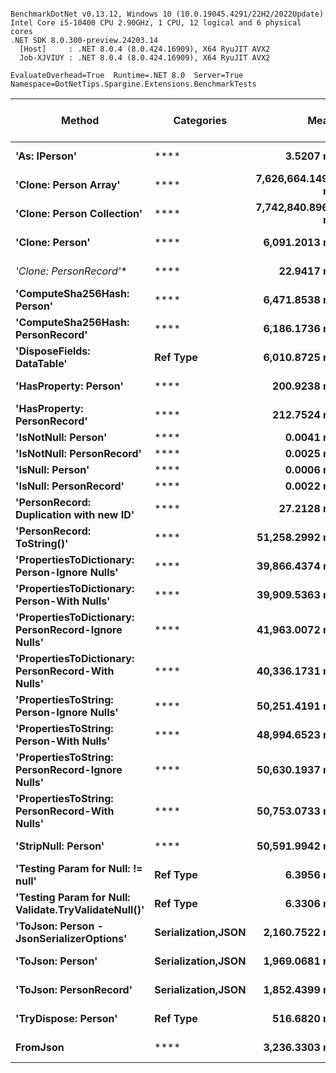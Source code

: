 ```

BenchmarkDotNet v0.13.12, Windows 10 (10.0.19045.4291/22H2/2022Update)
Intel Core i5-10400 CPU 2.90GHz, 1 CPU, 12 logical and 6 physical cores
.NET SDK 8.0.300-preview.24203.14
  [Host]     : .NET 8.0.4 (8.0.424.16909), X64 RyuJIT AVX2
  Job-XJVIUY : .NET 8.0.4 (8.0.424.16909), X64 RyuJIT AVX2

EvaluateOverhead=True  Runtime=.NET 8.0  Server=True  
Namespace=DotNetTips.Spargine.Extensions.BenchmarkTests  

```
| Method                                               | Categories         | Mean              | Error           | StdDev          | StdErr         | Median            | Min               | Q1                | Q3                | Max               | Op/s                | CI99.9% Margin  | Iterations | Kurtosis | MValue | Skewness | Rank | LogicalGroup | Baseline | Exceptions | Completed Work Items | Lock Contentions | Gen0    | Code Size | Gen1    | Gen2    | Allocated |
|----------------------------------------------------- |------------------- |------------------:|----------------:|----------------:|---------------:|------------------:|------------------:|------------------:|------------------:|------------------:|--------------------:|----------------:|-----------:|---------:|-------:|---------:|-----:|------------- |--------- |-----------:|---------------------:|-----------------:|--------:|----------:|--------:|--------:|----------:|
| **&#39;As: IPerson&#39;**                                        | ****                   |         **3.5207 ns** |       **0.0354 ns** |       **0.0331 ns** |      **0.0085 ns** |         **3.5374 ns** |         **3.4534 ns** |         **3.5087 ns** |         **3.5410 ns** |         **3.5496 ns** |       **284,032,891.2** |       **0.0354 ns** |      **15.00** |    **2.336** |  **2.000** |  **-1.0276** |    **2** | *****            | **No**       |          **-** |                    **-** |                **-** |       **-** |     **812 B** |       **-** |       **-** |         **-** |
| **&#39;Clone: Person Array&#39;**                                | ****                   | **7,626,664.1493 ns** | **146,706.5455 ns** | **205,662.0875 ns** | **39,579.6872 ns** | **7,668,828.9062 ns** | **7,272,991.4062 ns** | **7,485,781.2500 ns** | **7,754,897.6562 ns** | **7,991,467.9688 ns** |               **131.1** | **146,706.5455 ns** |      **27.00** |    **1.989** |  **2.000** |  **-0.1379** |   **19** | *****            | **No**       |          **-** |                    **-** |                **-** | **78.1250** |   **4,339 B** | **62.5000** | **62.5000** | **4382492 B** |
| **&#39;Clone: Person Collection&#39;**                           | ****                   | **7,742,840.8967 ns** | **154,074.7184 ns** | **194,855.1861 ns** | **40,630.1150 ns** | **7,739,332.8125 ns** | **7,342,540.6250 ns** | **7,653,789.0625 ns** | **7,877,135.9375 ns** | **8,127,590.6250 ns** |               **129.2** | **154,074.7184 ns** |      **23.00** |    **2.494** |  **2.182** |  **-0.2132** |   **19** | *****            | **No**       |          **-** |                    **-** |                **-** | **78.1250** |   **3,603 B** | **62.5000** | **62.5000** | **4228347 B** |
| **&#39;Clone: Person&#39;**                                      | ****                   |     **6,091.2013 ns** |      **97.0247 ns** |      **81.0200 ns** |     **22.4709 ns** |     **6,080.8838 ns** |     **5,975.8842 ns** |     **6,051.4816 ns** |     **6,109.8862 ns** |     **6,310.7277 ns** |           **164,171.2** |      **97.0247 ns** |      **13.00** |    **4.554** |  **2.000** |   **1.2702** |   **13** | *****            | **No**       |          **-** |                    **-** |                **-** |  **0.0458** |   **4,400 B** |       **-** |       **-** |    **4312 B** |
| **&#39;Clone: PersonRecord*&#39;**                               | ****                   |        **22.9417 ns** |       **0.2870 ns** |       **0.2685 ns** |      **0.0693 ns** |        **23.0052 ns** |        **22.4746 ns** |        **22.8016 ns** |        **23.0934 ns** |        **23.4486 ns** |        **43,588,662.8** |       **0.2870 ns** |      **15.00** |    **2.106** |  **2.000** |  **-0.0470** |    **4** | *****            | **No**       |          **-** |                    **-** |                **-** |  **0.0010** |     **186 B** |       **-** |       **-** |      **88 B** |
| **&#39;ComputeSha256Hash: Person&#39;**                          | ****                   |     **6,471.8538 ns** |     **127.3798 ns** |     **165.6298 ns** |     **33.8090 ns** |     **6,358.0055 ns** |     **6,302.9388 ns** |     **6,332.7641 ns** |     **6,643.1009 ns** |     **6,734.0759 ns** |           **154,515.2** |     **127.3798 ns** |      **24.00** |    **1.239** |  **3.143** |   **0.3824** |   **14** | *****            | **No**       |          **-** |                    **-** |                **-** |  **0.0381** |   **1,700 B** |       **-** |       **-** |    **3976 B** |
| **&#39;ComputeSha256Hash: PersonRecord&#39;**                    | ****                   |     **6,186.1736 ns** |     **110.3103 ns** |     **122.6096 ns** |     **28.1286 ns** |     **6,135.6255 ns** |     **6,072.3251 ns** |     **6,124.3965 ns** |     **6,159.1965 ns** |     **6,479.6448 ns** |           **161,650.8** |     **110.3103 ns** |      **19.00** |    **3.701** |  **2.000** |   **1.5055** |   **13** | *****            | **No**       |          **-** |                    **-** |                **-** |  **0.0381** |   **1,838 B** |       **-** |       **-** |    **3880 B** |
| **&#39;DisposeFields: DataTable&#39;**                           | **Ref Type**           |     **6,010.8725 ns** |      **28.1198 ns** |      **24.9274 ns** |      **6.6621 ns** |     **6,013.1767 ns** |     **5,973.2506 ns** |     **5,993.0292 ns** |     **6,023.1209 ns** |     **6,054.4273 ns** |           **166,365.2** |      **28.1198 ns** |      **14.00** |    **1.733** |  **2.000** |   **0.1634** |   **13** | *****            | **No**       |          **-** |                    **-** |                **-** |  **0.0687** |   **2,808 B** |       **-** |       **-** |    **6768 B** |
| **&#39;HasProperty: Person&#39;**                                | ****                   |       **200.9238 ns** |       **0.8984 ns** |       **0.7964 ns** |      **0.2128 ns** |       **200.7815 ns** |       **199.6846 ns** |       **200.4275 ns** |       **201.4321 ns** |       **202.6713 ns** |         **4,977,010.5** |       **0.8984 ns** |      **14.00** |    **2.411** |  **2.000** |   **0.4629** |    **6** | *****            | **No**       |          **-** |                    **-** |                **-** |  **0.0024** |     **874 B** |       **-** |       **-** |     **232 B** |
| **&#39;HasProperty: PersonRecord&#39;**                          | ****                   |       **212.7524 ns** |       **1.0778 ns** |       **1.0082 ns** |      **0.2603 ns** |       **212.6769 ns** |       **211.0797 ns** |       **212.0877 ns** |       **213.4294 ns** |       **214.9709 ns** |         **4,700,300.1** |       **1.0778 ns** |      **15.00** |    **2.464** |  **2.000** |   **0.4453** |    **7** | *****            | **No**       |          **-** |                    **-** |                **-** |  **0.0024** |     **856 B** |       **-** |       **-** |     **240 B** |
| **&#39;IsNotNull: Person&#39;**                                  | ****                   |         **0.0041 ns** |       **0.0083 ns** |       **0.0069 ns** |      **0.0019 ns** |         **0.0021 ns** |         **0.0000 ns** |         **0.0000 ns** |         **0.0046 ns** |         **0.0240 ns** |   **241,720,673,143.2** |       **0.0083 ns** |      **13.00** |    **5.506** |  **2.250** |   **1.8540** |    **1** | *****            | **No**       |          **-** |                    **-** |                **-** |       **-** |      **21 B** |       **-** |       **-** |         **-** |
| **&#39;IsNotNull: PersonRecord&#39;**                            | ****                   |         **0.0025 ns** |       **0.0038 ns** |       **0.0036 ns** |      **0.0009 ns** |         **0.0010 ns** |         **0.0000 ns** |         **0.0000 ns** |         **0.0033 ns** |         **0.0109 ns** |   **396,282,935,806.9** |       **0.0038 ns** |      **15.00** |    **3.024** |  **2.222** |   **1.2006** |    **1** | *****            | **No**       |          **-** |                    **-** |                **-** |       **-** |      **21 B** |       **-** |       **-** |         **-** |
| **&#39;IsNull: Person&#39;**                                     | ****                   |         **0.0006 ns** |       **0.0013 ns** |       **0.0012 ns** |      **0.0003 ns** |         **0.0000 ns** |         **0.0000 ns** |         **0.0000 ns** |         **0.0005 ns** |         **0.0034 ns** | **1,698,728,194,187.0** |       **0.0013 ns** |      **14.00** |    **4.001** |  **2.200** |   **1.6318** |    **1** | *****            | **No**       |          **-** |                    **-** |                **-** |       **-** |      **21 B** |       **-** |       **-** |         **-** |
| **&#39;IsNull: PersonRecord&#39;**                               | ****                   |         **0.0022 ns** |       **0.0033 ns** |       **0.0031 ns** |      **0.0008 ns** |         **0.0015 ns** |         **0.0000 ns** |         **0.0000 ns** |         **0.0034 ns** |         **0.0107 ns** |   **446,487,050,148.3** |       **0.0033 ns** |      **15.00** |    **4.221** |  **2.222** |   **1.4122** |    **1** | *****            | **No**       |          **-** |                    **-** |                **-** |       **-** |      **21 B** |       **-** |       **-** |         **-** |
| **&#39;PersonRecord: Duplication with new ID&#39;**              | ****                   |        **27.2128 ns** |       **0.2151 ns** |       **0.2012 ns** |      **0.0519 ns** |        **27.2623 ns** |        **26.8018 ns** |        **27.0851 ns** |        **27.3253 ns** |        **27.4986 ns** |        **36,747,350.8** |       **0.2151 ns** |      **15.00** |    **2.194** |  **2.000** |  **-0.5609** |    **5** | *****            | **No**       |          **-** |                    **-** |                **-** |  **0.0010** |     **584 B** |       **-** |       **-** |      **88 B** |
| **&#39;PersonRecord: ToString()&#39;**                           | ****                   |    **51,258.2992 ns** |     **169.0722 ns** |     **158.1503 ns** |     **40.8342 ns** |    **51,198.3032 ns** |    **51,088.0005 ns** |    **51,133.8654 ns** |    **51,361.2122 ns** |    **51,547.3999 ns** |            **19,509.0** |     **169.0722 ns** |      **15.00** |    **1.756** |  **2.000** |   **0.5524** |   **18** | *****            | **No**       |          **-** |                    **-** |                **-** |  **0.9155** |     **123 B** |       **-** |       **-** |   **83900 B** |
| **&#39;PropertiesToDictionary: Person-Ignore Nulls&#39;**        | ****                   |    **39,866.4374 ns** |     **362.0444 ns** |     **338.6566 ns** |     **87.4408 ns** |    **39,913.7848 ns** |    **39,392.7216 ns** |    **39,586.6821 ns** |    **40,101.2756 ns** |    **40,562.1552 ns** |            **25,083.8** |     **362.0444 ns** |      **15.00** |    **1.901** |  **2.000** |   **0.3098** |   **15** | *****            | **No**       |          **-** |                    **-** |                **-** |  **0.4272** |   **4,133 B** |       **-** |       **-** |   **44608 B** |
| **&#39;PropertiesToDictionary: Person-With Nulls&#39;**          | ****                   |    **39,909.5363 ns** |     **396.2475 ns** |     **351.2631 ns** |     **93.8790 ns** |    **39,981.1646 ns** |    **39,431.9885 ns** |    **39,519.9463 ns** |    **40,144.8502 ns** |    **40,551.2634 ns** |            **25,056.7** |     **396.2475 ns** |      **14.00** |    **1.641** |  **2.000** |  **-0.0370** |   **15** | *****            | **No**       |          **-** |                    **-** |                **-** |  **0.4272** |   **4,130 B** |       **-** |       **-** |   **44608 B** |
| **&#39;PropertiesToDictionary: PersonRecord-Ignore Nulls&#39;**  | ****                   |    **41,963.0072 ns** |     **508.0800 ns** |     **475.2584 ns** |    **122.7112 ns** |    **42,183.5846 ns** |    **41,329.2328 ns** |    **41,519.1589 ns** |    **42,315.3198 ns** |    **42,731.2103 ns** |            **23,830.5** |     **508.0800 ns** |      **15.00** |    **1.317** |  **2.000** |  **-0.0364** |   **16** | *****            | **No**       |          **-** |                    **-** |                **-** |  **0.4883** |   **4,166 B** |       **-** |       **-** |   **44835 B** |
| **&#39;PropertiesToDictionary: PersonRecord-With Nulls&#39;**    | ****                   |    **40,336.1731 ns** |     **496.6458 ns** |     **464.5628 ns** |    **119.9496 ns** |    **40,392.5842 ns** |    **39,620.7703 ns** |    **39,935.4309 ns** |    **40,668.3655 ns** |    **40,983.8318 ns** |            **24,791.6** |     **496.6458 ns** |      **15.00** |    **1.535** |  **2.000** |  **-0.3359** |   **15** | *****            | **No**       |          **-** |                    **-** |                **-** |  **0.4883** |   **4,151 B** |       **-** |       **-** |   **44838 B** |
| **&#39;PropertiesToString: Person-Ignore Nulls&#39;**            | ****                   |    **50,251.4191 ns** |     **204.1272 ns** |     **190.9407 ns** |     **49.3007 ns** |    **50,223.0072 ns** |    **49,956.5521 ns** |    **50,109.5642 ns** |    **50,367.6208 ns** |    **50,591.2872 ns** |            **19,899.9** |     **204.1272 ns** |      **15.00** |    **1.871** |  **2.000** |   **0.2162** |   **18** | *****            | **No**       |          **-** |                    **-** |                **-** |  **0.8545** |   **1,226 B** |       **-** |       **-** |   **81808 B** |
| **&#39;PropertiesToString: Person-With Nulls&#39;**              | ****                   |    **48,994.6523 ns** |     **243.5646 ns** |     **227.8305 ns** |     **58.8256 ns** |    **48,969.7845 ns** |    **48,585.4156 ns** |    **48,857.7087 ns** |    **49,153.1097 ns** |    **49,416.2994 ns** |            **20,410.4** |     **243.5646 ns** |      **15.00** |    **2.049** |  **2.000** |   **0.1270** |   **17** | *****            | **No**       |          **-** |                    **-** |                **-** |  **0.8545** |   **1,247 B** |       **-** |       **-** |   **81024 B** |
| **&#39;PropertiesToString: PersonRecord-Ignore Nulls&#39;**      | ****                   |    **50,630.1937 ns** |     **354.8695 ns** |     **331.9451 ns** |     **85.7079 ns** |    **50,485.3394 ns** |    **50,269.8181 ns** |    **50,388.3881 ns** |    **50,821.3898 ns** |    **51,422.3755 ns** |            **19,751.1** |     **354.8695 ns** |      **15.00** |    **2.793** |  **2.000** |   **0.8954** |   **18** | *****            | **No**       |          **-** |                    **-** |                **-** |  **0.9155** |   **1,254 B** |       **-** |       **-** |   **84028 B** |
| **&#39;PropertiesToString: PersonRecord-With Nulls&#39;**        | ****                   |    **50,753.0733 ns** |     **283.9981 ns** |     **265.6520 ns** |     **68.5911 ns** |    **50,684.5093 ns** |    **50,380.3223 ns** |    **50,578.2593 ns** |    **50,938.3606 ns** |    **51,324.3835 ns** |            **19,703.2** |     **283.9981 ns** |      **15.00** |    **2.182** |  **2.000** |   **0.5513** |   **18** | *****            | **No**       |          **-** |                    **-** |                **-** |  **0.9155** |   **1,247 B** |       **-** |       **-** |   **84788 B** |
| **&#39;StripNull: Person&#39;**                                  | ****                   |    **50,591.9942 ns** |     **280.6373 ns** |     **262.5083 ns** |     **67.7794 ns** |    **50,515.4724 ns** |    **50,199.2126 ns** |    **50,408.0872 ns** |    **50,808.6121 ns** |    **51,066.8274 ns** |            **19,766.0** |     **280.6373 ns** |      **15.00** |    **1.706** |  **2.000** |   **0.3544** |   **18** | *****            | **No**       |          **-** |                    **-** |                **-** |  **0.8545** |   **1,260 B** |       **-** |       **-** |   **81504 B** |
| **&#39;Testing Param for Null: != null&#39;**                    | **Ref Type**           |         **6.3956 ns** |       **0.0849 ns** |       **0.0753 ns** |      **0.0201 ns** |         **6.3644 ns** |         **6.3244 ns** |         **6.3486 ns** |         **6.4213 ns** |         **6.5521 ns** |       **156,356,554.0** |       **0.0849 ns** |      **14.00** |    **2.611** |  **2.000** |   **1.0586** |    **3** | *****            | **No**       |          **-** |                    **-** |                **-** |  **0.0003** |      **65 B** |       **-** |       **-** |      **24 B** |
| **&#39;Testing Param for Null: Validate.TryValidateNull()&#39;** | **Ref Type**           |         **6.3306 ns** |       **0.0402 ns** |       **0.0357 ns** |      **0.0095 ns** |         **6.3162 ns** |         **6.2894 ns** |         **6.3062 ns** |         **6.3534 ns** |         **6.3984 ns** |       **157,963,926.0** |       **0.0402 ns** |      **14.00** |    **1.808** |  **2.000** |   **0.5465** |    **3** | *****            | **No**       |          **-** |                    **-** |                **-** |  **0.0003** |      **65 B** |       **-** |       **-** |      **24 B** |
| **&#39;ToJson: Person - JsonSerializerOptions&#39;**             | **Serialization,JSON** |     **2,160.7522 ns** |      **12.8715 ns** |      **12.0400 ns** |      **3.1087 ns** |     **2,157.0761 ns** |     **2,144.1736 ns** |     **2,152.0853 ns** |     **2,167.8041 ns** |     **2,188.5004 ns** |           **462,801.8** |      **12.8715 ns** |      **15.00** |    **2.542** |  **2.000** |   **0.6251** |   **11** | *****            | **No**       |          **-** |                    **-** |                **-** |  **0.0191** |     **899 B** |  **0.0153** |       **-** |    **2064 B** |
| **&#39;ToJson: Person&#39;**                                     | **Serialization,JSON** |     **1,969.0681 ns** |       **8.3520 ns** |       **7.4039 ns** |      **1.9788 ns** |     **1,971.4947 ns** |     **1,956.1634 ns** |     **1,964.0668 ns** |     **1,972.6892 ns** |     **1,978.8990 ns** |           **507,854.4** |       **8.3520 ns** |      **14.00** |    **1.835** |  **2.000** |  **-0.4342** |   **10** | *****            | **No**       |          **-** |                    **-** |                **-** |  **0.0191** |     **482 B** |       **-** |       **-** |    **1984 B** |
| **&#39;ToJson: PersonRecord&#39;**                               | **Serialization,JSON** |     **1,852.4399 ns** |       **6.5817 ns** |       **6.1565 ns** |      **1.5896 ns** |     **1,851.3651 ns** |     **1,845.1347 ns** |     **1,847.5756 ns** |     **1,855.5993 ns** |     **1,866.6185 ns** |           **539,828.6** |       **6.5817 ns** |      **15.00** |    **2.559** |  **2.000** |   **0.7602** |    **9** | *****            | **No**       |          **-** |                    **-** |                **-** |  **0.0191** |     **482 B** |       **-** |       **-** |    **1856 B** |
| **&#39;TryDispose: Person&#39;**                                 | **Ref Type**           |       **516.6820 ns** |       **5.8021 ns** |       **5.4273 ns** |      **1.4013 ns** |       **517.8115 ns** |       **507.8891 ns** |       **512.3374 ns** |       **520.3975 ns** |       **525.5145 ns** |         **1,935,426.3** |       **5.8021 ns** |      **15.00** |    **1.708** |  **2.000** |  **-0.1937** |    **8** | *****            | **No**       |          **-** |                    **-** |                **-** |  **0.0315** |   **1,221 B** |       **-** |       **-** |    **2920 B** |
| **FromJson**                                             | ****                   |     **3,236.3303 ns** |      **17.0820 ns** |      **15.9785 ns** |      **4.1256 ns** |     **3,236.8557 ns** |     **3,209.1427 ns** |     **3,224.5234 ns** |     **3,246.9936 ns** |     **3,264.8689 ns** |           **308,991.9** |      **17.0820 ns** |      **15.00** |    **1.880** |  **2.000** |   **0.1265** |   **12** | *****            | **No**       |          **-** |                    **-** |                **-** |  **0.0229** |   **3,422 B** |       **-** |       **-** |    **2352 B** |
